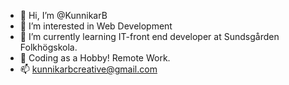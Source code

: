 - 👋 Hi, I’m @KunnikarB
- 👀 I’m interested in Web Development
- 🌱 I’m currently learning IT-front end developer at Sundsgården Folkhögskola.
- 💞️ Coding as a Hobby! Remote Work.
- 📫 kunnikarbcreative@gmail.com


